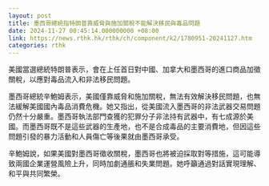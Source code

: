 ```yaml
---
layout: post
title: 墨西哥總統指特朗普靠威脅與施加關稅不能解決移民與毒品問題
date: 2024-11-27 00:45:14.000000000 +08:00
link: https://news.rthk.hk/rthk/ch/component/k2/1780951-20241127.htm
categories: rthk
---
```


美國當選總統特朗普表示，會在上任首日對中國、加拿大和墨西哥的進口商品加徵關稅，以應對毒品流入和非法移民問題。

墨西哥總統辛鮑姆表示，美國僅靠威脅和施加關稅，無法有效解決移民問題，也無法緩解美國國內毒品消費危機。她又指出，從美國流入墨西哥的非法武器交易問題仍然十分嚴重。墨西哥執法部門查獲的犯罪分子非法持有武器中，有七成源於美國。而墨西哥既不是這些武器的生產地，也不是合成毒品的主要消費地，但因這些問題引發的暴力活動和人員傷亡等後果就由墨西哥承受。

辛鮑姆說，如果美國對墨西哥徵收關稅，墨西哥也將被迫採取對等措施，這可能導致兩國企業運營風險上升，同時加劇通脹和失業問題。她呼籲通過對話實現理解、和平與共同繁榮。
